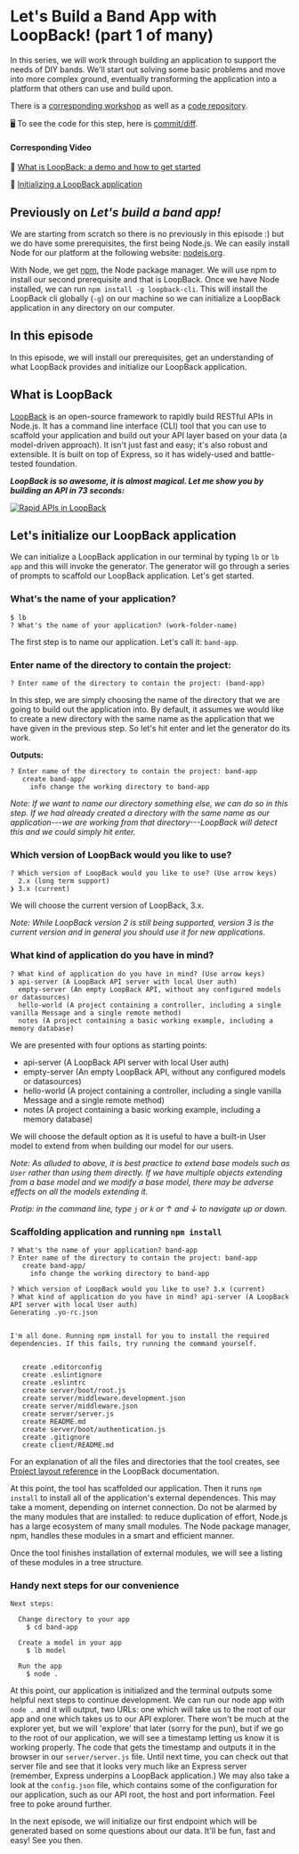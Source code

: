 # Let's Build a Band App with LoopBack! (part 1 of many)

In this series, we will work through building an application to support the needs of DIY bands. We'll start out solving some basic problems and move into more complex ground, eventually transforming the application into a platform that others can use and build upon.

There is a [corresponding workshop](https://github.com/StrongLoop-Evangelists/workshop-band-app) as well as a [code repository](https://github.com/StrongLoop-Evangelists/band-app).

🖥 To see the code for this step, here is [commit/diff](https://github.com/StrongLoop-Evangelists/band-app/commit/e488c9cda9966ce3f4dfd6a5a8e67cc813494db0).
<!--more-->
#### Corresponding Video

🎦 [What is LoopBack: a demo and how to get started](https://youtu.be/Llr18lNuYIo?list=PLxGLihicw5Woe3SV9MCFooTdrI9eOmj54)

🎦 [Initializing a LoopBack application](https://www.youtube.com/watch?v=6hFKR5YKrec&list=PLxGLihicw5Woe3SV9MCFooTdrI9eOmj54&index=3)


## Previously on _Let's build a band app!_

We are starting from scratch so there is no previously in this episode :) but we do have some prerequisites, the first being Node.js. We can easily install Node for our platform at the following website: [nodejs.org](https://nodejs.org).

With Node, we get [npm](https://npmjs.org), the Node package manager. We will use npm to install our second prerequisite and that is LoopBack. Once we have Node installed, we can run `npm install -g loopback-cli`. This will install the LoopBack cli globally (`-g`) on our machine so we can initialize a LoopBack application in any directory on our computer.

## In this episode

In this episode, we will install our prerequisites, get an understanding of what LoopBack provides and initialize our LoopBack application.

## What is LoopBack

[LoopBack](http://loopback.io/) is an open-source framework to rapidly build RESTful APIs in Node.js.  It has a command line interface (CLI) tool that you can use to scaffold your application and build out your API layer based on your data (a model-driven approach). It isn't just fast and easy; it's also robust and extensible. It is built on top of Express, so it has widely-used and battle-tested foundation.

**_LoopBack is so awesome, it is almost magical. Let me show you by building an API in 73 seconds:_**

[![Rapid APIs in LoopBack](https://strongloop.com/blog-assets/2017/band-app/rapid-apis-in-lb-video.png)](https://youtu.be/iOMD27DjuO4 "Rapid APIs in LoopBack")

## Let's initialize our LoopBack application

We can initialize a LoopBack application in our terminal by typing `lb` or `lb app` and this will invoke the generator. The generator will go through a series of prompts to scaffold our LoopBack application. Let's get started.

### What's the name of your application?

```
$ lb
? What's the name of your application? (work-folder-name)
```

The first step is to name our application. Let's call it: `band-app`.

### Enter name of the directory to contain the project:

```
? Enter name of the directory to contain the project: (band-app)
```

In this step, we are simply choosing the name of the directory that we are going to build out the application into. By default, it assumes we would like to create a new directory with the same name as the application that we have given in the previous step. So let's hit enter and let the generator do its work.

**Outputs:**

```
? Enter name of the directory to contain the project: band-app
   create band-app/
     info change the working directory to band-app
```

_Note: If we want to name our directory something else, we can do so in this step. If we had already created a directory with the same name as our application---we are working from that directory---LoopBack will detect this and we could simply hit enter._


### Which version of LoopBack would you like to use?

```
? Which version of LoopBack would you like to use? (Use arrow keys)
  2.x (long term support)
❯ 3.x (current)
```

We will choose the current version of LoopBack, 3.x.

_Note: While LoopBack version 2 is still being supported, version 3 is the current version and in general you should use it for new applications._

### What kind of application do you have in mind?

```
? What kind of application do you have in mind? (Use arrow keys)
❯ api-server (A LoopBack API server with local User auth)
  empty-server (An empty LoopBack API, without any configured models or datasources)
  hello-world (A project containing a controller, including a single vanilla Message and a single remote method)
  notes (A project containing a basic working example, including a memory database)
```

We are presented with four options as starting points:

- api-server (A LoopBack API server with local User auth)
- empty-server (An empty LoopBack API, without any configured models or datasources)
- hello-world (A project containing a controller, including a single vanilla Message and
 a single remote method)
- notes (A project containing a basic working example, including a memory database)

We will choose the default option as it is useful to have a built-in User model to extend from when building our model for our users.

_Note: As alluded to above, it is best practice to extend base models such as `User` rather than using them directly. If we have multiple objects extending from a base model and we modify a base model, there may be adverse effects on all the models extending it._

_Protip: in the command line, type `j` or `k` or &uarr; and &darr; to navigate up or down._

### Scaffolding application and running `npm install`

```
? What's the name of your application? band-app
? Enter name of the directory to contain the project: band-app
   create band-app/
     info change the working directory to band-app

? Which version of LoopBack would you like to use? 3.x (current)
? What kind of application do you have in mind? api-server (A LoopBack API server with local User auth)
Generating .yo-rc.json


I'm all done. Running npm install for you to install the required dependencies. If this fails, try running the command yourself.


   create .editorconfig
   create .eslintignore
   create .eslintrc
   create server/boot/root.js
   create server/middleware.development.json
   create server/middleware.json
   create server/server.js
   create README.md
   create server/boot/authentication.js
   create .gitignore
   create client/README.md
```

For an explanation of all the files and directories that the tool creates, see [Project layout reference](http://loopback.io/doc/en/lb3/Project-layout-reference.html) in the LoopBack documentation.

At this point, the tool has scaffolded our application.  Then it runs `npm install` to install all of the application's external dependences. This may take a moment, depending on internet connection. Do not be alarmed by the many modules that are installed: to reduce duplication of effort, Node.js has a large ecosystem of many small modules. The Node package manager, npm, handles these modules in a smart and efficient manner.

Once the tool finishes installation of external modules, we will see a listing of these modules in a tree structure.

### Handy next steps for our convenience

```
Next steps:

  Change directory to your app
    $ cd band-app

  Create a model in your app
    $ lb model

  Run the app
    $ node .
```

At this point, our application is initialized and the terminal outputs some helpful next steps to continue development. We can run our node app with `node .` and it will output, two URLs: one which will take us to the root of our app and one which takes us to our API explorer. There won't be much at the explorer yet, but we will 'explore' that later (sorry for the pun), but if we go to the root of our application, we will see a timestamp letting us know it is working properly. The code that gets the timestamp and outputs it in the browser in our `server/server.js` file. Until next time, you can check out that server file and see that it looks very much like an Express server (remember, Express underpins a LoopBack application.) We may also take a look at the `config.json` file, which contains some of the configuration for our application, such as our API root, the host and port information. Feel free to poke around further.

In the next episode, we will initialize our first endpoint which will be generated based on some questions about our data. It'll be fun, fast and easy! See you then.

